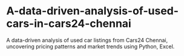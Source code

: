 # A-data-driven-analysis-of-used-cars-in-cars24-chennai
A data-driven analysis of used car listings from Cars24 Chennai, uncovering pricing patterns and market trends using Python, Excel.
